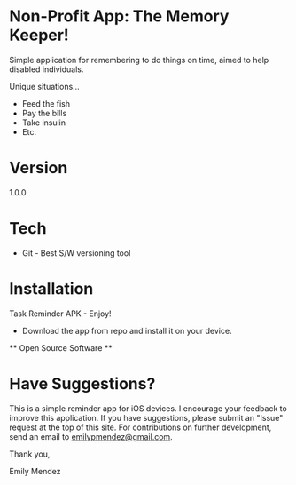 # Non-Profit App: The Memory Keeper!
Simple application for remembering to do things on time, aimed to help disabled individuals.

Unique situations...
  * Feed the fish
  * Pay the bills
  * Take insulin
  * Etc.
  
# Version
1.0.0

# Tech
 * Git - Best S/W versioning tool

# Installation
Task Reminder APK - Enjoy!
 - Download the app from repo and install it on your device.

** Open Source Software **
  
# Have Suggestions?
This is a simple reminder app for iOS devices. I encourage your feedback to improve this application. If you have suggestions, please submit an "Issue" request at the top of this site. For contributions on further development, send an email to emilypmendez@gmail.com. 

Thank you,

Emily Mendez
